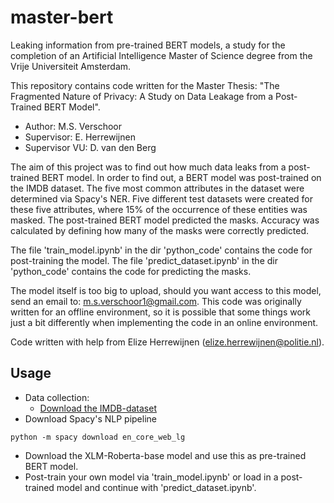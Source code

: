 # master-bert
Leaking information from pre-trained BERT models, a study for the completion of an Artificial Intelligence Master of Science degree from the Vrije Universiteit Amsterdam.

This repository contains code written for the Master Thesis: "The Fragmented Nature of Privacy: A Study on Data Leakage from a Post-Trained BERT Model". 

- Author: M.S. Verschoor
- Supervisor: E. Herrewijnen
- Supervisor VU: D. van den Berg 

The aim of this project was to find out how much data leaks from a post-trained BERT model. In order to find out, a BERT model was post-trained on the IMDB dataset. The five most common attributes in the dataset were determined via Spacy's NER. Five different test datasets were created for these five attributes, where 15% of the occurrence of these entities was masked. The post-trained BERT model predicted the masks. Accuracy was calculated by defining how many of the masks were correctly predicted. 

The file 'train_model.ipynb' in the dir 'python_code' contains the code for post-training the model. 
The file 'predict_dataset.ipynb' in the dir 'python_code' contains the code for predicting the masks. 

The model itself is too big to upload, should you want access to this model, send an email to: m.s.verschoor1@gmail.com.
This code was originally written for an offline environment, so it is possible that some things work just a bit differently when implementing the code in an online environment. 

Code written with help from Elize Herrewijnen (elize.herrewijnen@politie.nl).

## Usage
- Data collection: 
  - [Download the IMDB-dataset](https://ai.stanford.edu/~amaas/data/sentiment/)
 - Download Spacy's NLP pipeline
  ````
  python -m spacy download en_core_web_lg
  ````
- Download the XLM-Roberta-base model and use this as pre-trained BERT model.
- Post-train your own model via 'train_model.ipynb' or load in a post-trained model and continue with 'predict_dataset.ipynb'. 
